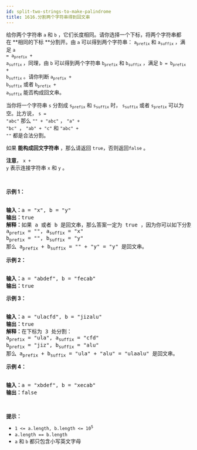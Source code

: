 ```yaml
---
id: split-two-strings-to-make-palindrome
title: 1616.分割两个字符串得到回文串
---
```

给你两个字符串 <code>a</code> 和 <code>b</code> ，它们长度相同。请你选择一个下标，将两个字符串都在 **相同的下标 **分割开。由 <code>a</code> 可以得到两个字符串： <code>a<sub>prefix</sub></code> 和 <code>a<sub>suffix</sub></code> ，满足 <code>a = a<sub>prefix</sub> + a<sub>suffix</sub></code><sub> </sub>，同理，由 <code>b</code> 可以得到两个字符串 <code>b<sub>prefix</sub></code> 和 <code>b<sub>suffix</sub></code> ，满足 <code>b = b<sub>prefix</sub> + b<sub>suffix</sub></code> 。请你判断 <code>a<sub>prefix</sub> + b<sub>suffix</sub></code> 或者 <code>b<sub>prefix</sub> + a<sub>suffix</sub></code> 能否构成回文串。

当你将一个字符串 <code>s</code> 分割成 <code>s<sub>prefix</sub></code> 和 <code>s<sub>suffix</sub></code> 时， <code>s<sub>suffix</sub></code> 或者 <code>s<sub>prefix</sub></code> 可以为空。比方说， <code>s = &#34;abc&#34;</code> 那么 <code>&#34;&#34; + &#34;abc&#34;</code> ， <code>&#34;a&#34; + &#34;bc&#34; </code>， <code>&#34;ab&#34; + &#34;c&#34;</code> 和 <code>&#34;abc&#34; + &#34;&#34;</code> 都是合法分割。

如果 **能构成回文字符串** ，那么请返回 <code>true</code>，否则返回<code>false</code> 。

**注意**， <code>x + y</code> 表示连接字符串 <code>x</code> 和 <code>y</code> 。

 

**示例 1：**


<pre><br/><b>输入：</b>a = &#34;x&#34;, b = &#34;y&#34;<br/><b>输出：</b>true<br/><b>解释：</b>如果 a 或者 b 是回文串，那么答案一定为 true ，因为你可以如下分割：<br/>a<sub>prefix</sub> = &#34;&#34;, a<sub>suffix</sub> = &#34;x&#34;<br/>b<sub>prefix</sub> = &#34;&#34;, b<sub>suffix</sub> = &#34;y&#34;<br/>那么 a<sub>prefix</sub> + b<sub>suffix</sub> = &#34;&#34; + &#34;y&#34; = &#34;y&#34; 是回文串。<br/></pre>

**示例 2：**


<pre><br/><strong>输入：</strong>a = &#34;abdef&#34;, b = &#34;fecab&#34;<br/><strong>输出：</strong>true<br/></pre>

**示例 3：**


<pre><br/><b>输入：</b>a = &#34;ulacfd&#34;, b = &#34;jizalu&#34;<br/><b>输出：</b>true<br/><b>解释：</b>在下标为 3 处分割：<br/>a<sub>prefix</sub> = &#34;ula&#34;, a<sub>suffix</sub> = &#34;cfd&#34;<br/>b<sub>prefix</sub> = &#34;jiz&#34;, b<sub>suffix</sub> = &#34;alu&#34;<br/>那么 a<sub>prefix</sub> + b<sub>suffix</sub> = &#34;ula&#34; + &#34;alu&#34; = &#34;ulaalu&#34; 是回文串。</pre>

**示例 4：**


<pre><br/><strong>输入：</strong>a = &#34;xbdef&#34;, b = &#34;xecab&#34;<br/><strong>输出：</strong>false<br/></pre>

 

**提示：**


- <code>1 &lt;= a.length, b.length &lt;= 10<sup>5</sup></code>
- <code>a.length == b.length</code>
- <code>a</code> 和 <code>b</code> 都只包含小写英文字母
